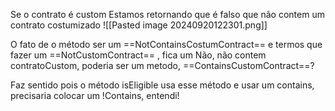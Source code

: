 

Se o contrato é custom
Estamos retornando que é falso que não contem um contrato costumizado
![[Pasted image 20240920122301.png]]

O fato de o método ser um ==NotContainsCostumContract== e termos que fazer um ==NotCustomContract== , fica um Não, não contem contratoCustom, poderia ser um metodo, ==ContainsCustomContract==?

Faz sentido pois o método isEligible usa esse método e usar um contains, precisaria colocar um !Contains, entendi!